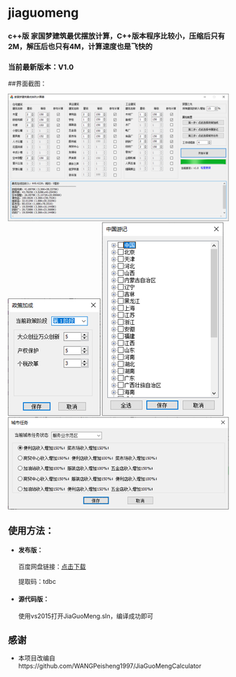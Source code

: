 # jiaguomeng
### c++版 家国梦建筑最优摆放计算，C++版本程序比较小，压缩后只有2M，解压后也只有4M，计算速度也是飞快的
### 当前最新版本：V1.0

##界面截图：

![](/screenshots/1.png)
![](/screenshots/2.png)
![](/screenshots/3.png)
![](/screenshots/4.png)

## 使用方法：

- #### 发布版：

  百度网盘链接：[点击下载](https://pan.baidu.com/s/1fr_aiTISMKuLtoutQzVEQA)

  提取码：tdbc

- #### 源代码版：

  使用vs2015打开JiaGuoMeng.sln，编译成功即可

## 感谢

- 本项目改编自https://github.com/WANGPeisheng1997/JiaGuoMengCalculator
